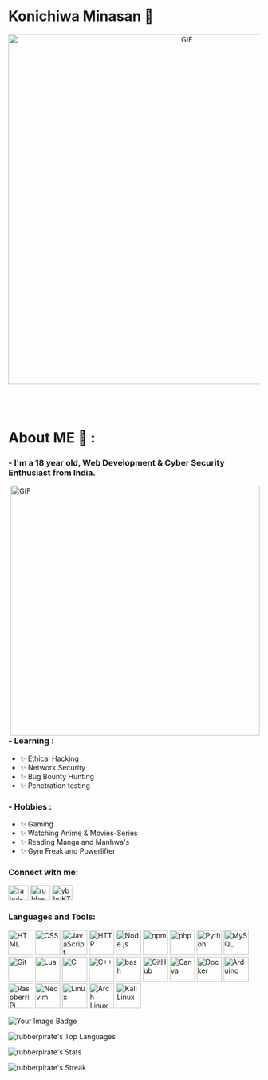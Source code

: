 # Konichiwa Minasan 👋

<div align="center">
<img hight="300" width="700" alt="GIF" align="center" src="https://i.pinimg.com/originals/31/cc/dc/31ccdc2746ddf70e0fa60d98de64cc24.gif">
</div>

</br>
</br>
</br>


# About ME 💬 :

### - I'm a 18 year old, Web Development & Cyber Security Enthusiast from India.

<img hight="400" width="500" alt="GIF" align="right" src="https://64.media.tumblr.com/ca2239746e8235f4a0b75aebe15b0ac4/e8f785c09e3c2667-d4/s540x810/a7306e1cdf99a2c9781b796914db3e343d6bfba9.gifv">

### - Learning :
- ✨ Ethical Hacking
- ✨ Network Security
- ✨ Bug Bounty Hunting
- ✨ Penetration testing 

### - Hobbies : 
- ✨ Gaming
- ✨ Watching Anime & Movies-Series
- ✨ Reading Manga and Manhwa's
- ✨ Gym Freak and Powerlifter



<h3 align="left">Connect with me:</h3>
<p align="left">
<a href="https://linkedin.com/in/rahul-rajith" target="blank"><img align="center" src="https://raw.githubusercontent.com/rahuldkjain/github-profile-readme-generator/master/src/images/icons/Social/linked-in-alt.svg" alt="rahul-rajith" height="30" width="40" /></a>
<a href="https://instagram.com/rubberpirate_" target="blank"><img align="center" src="https://raw.githubusercontent.com/rahuldkjain/github-profile-readme-generator/master/src/images/icons/Social/instagram.svg" alt="rubberpirate_" height="30" width="40" /></a>
<a href="https://discord.gg/ybhpKTrqtm" target="blank"><img align="center" src="https://raw.githubusercontent.com/rahuldkjain/github-profile-readme-generator/master/src/images/icons/Social/discord.svg" alt="ybhpKTrqtm" height="30" width="40" /></a>
</p>

<h3 align="left">Languages and Tools:</h3>
<p align="left"> <img width="50" src="https://raw.githubusercontent.com/marwin1991/profile-technology-icons/refs/heads/main/icons/html.png" alt="HTML" title="HTML"/>

<img width="50" src="https://raw.githubusercontent.com/marwin1991/profile-technology-icons/refs/heads/main/icons/css.png" alt="CSS" title="CSS"/>

<img width="50" src="https://raw.githubusercontent.com/marwin1991/profile-technology-icons/refs/heads/main/icons/javascript.png" alt="JavaScript" title="JavaScript"/>

<img width="50" src="https://raw.githubusercontent.com/marwin1991/profile-technology-icons/refs/heads/main/icons/http.png" alt="HTTP" title="HTTP"/>

<img width="50" src="https://raw.githubusercontent.com/marwin1991/profile-technology-icons/refs/heads/main/icons/node_js.png" alt="Node.js" title="Node.js"/>

<img width="50" src="https://raw.githubusercontent.com/marwin1991/profile-technology-icons/refs/heads/main/icons/npm.png" alt="npm" title="npm"/>

<img width="50" src="https://raw.githubusercontent.com/marwin1991/profile-technology-icons/refs/heads/main/icons/php.png" alt="php" title="php"/>

<img width="50" src="https://raw.githubusercontent.com/marwin1991/profile-technology-icons/refs/heads/main/icons/python.png" alt="Python" title="Python"/>

<img width="50" src="https://raw.githubusercontent.com/marwin1991/profile-technology-icons/refs/heads/main/icons/mysql.png" alt="MySQL" title="MySQL"/>

<img width="50" src="https://raw.githubusercontent.com/marwin1991/profile-technology-icons/refs/heads/main/icons/git.png" alt="Git" title="Git"/>

<img width="50" src="https://raw.githubusercontent.com/marwin1991/profile-technology-icons/refs/heads/main/icons/lua.png" alt="Lua" title="Lua"/>

<img width="50" src="https://raw.githubusercontent.com/marwin1991/profile-technology-icons/refs/heads/main/icons/c.png" alt="C" title="C"/>

<img width="50" src="https://raw.githubusercontent.com/marwin1991/profile-technology-icons/refs/heads/main/icons/c++.png" alt="C++" title="C++"/>

<img width="50" src="https://raw.githubusercontent.com/marwin1991/profile-technology-icons/refs/heads/main/icons/bash.png" alt="bash" title="bash"/>

<img width="50" src="https://raw.githubusercontent.com/marwin1991/profile-technology-icons/refs/heads/main/icons/github.png" alt="GitHub" title="GitHub"/>

<img width="50" src="https://raw.githubusercontent.com/marwin1991/profile-technology-icons/refs/heads/main/icons/canva.png" alt="Canva" title="Canva"/>

<img width="50" src="https://raw.githubusercontent.com/marwin1991/profile-technology-icons/refs/heads/main/icons/docker.png" alt="Docker" title="Docker"/>

<img width="50" src="https://raw.githubusercontent.com/marwin1991/profile-technology-icons/refs/heads/main/icons/arduino.png" alt="Arduino" title="Arduino"/>

<img width="50" src="https://raw.githubusercontent.com/marwin1991/profile-technology-icons/refs/heads/main/icons/raspberri_pi.png" alt="Raspberri Pi" title="Raspberri Pi"/>

<img width="50" src="https://raw.githubusercontent.com/marwin1991/profile-technology-icons/refs/heads/main/icons/neovim.png" alt="Neovim" title="Neovim"/>

<img width="50" src="https://raw.githubusercontent.com/marwin1991/profile-technology-icons/refs/heads/main/icons/linux.png" alt="Linux" title="Linux"/>

<img width="50" src="https://raw.githubusercontent.com/marwin1991/profile-technology-icons/refs/heads/main/icons/arch_linux.png" alt="Arch Linux" title="Arch Linux"/>
<img width="50" src="https://raw.githubusercontent.com/marwin1991/profile-technology-icons/refs/heads/main/icons/kali_linux.png" alt="Kali Linux" title="Kali Linux"/> </p>

<img src="https://tryhackme-badges.s3.amazonaws.com/rubberpirate.png" alt="Your Image Badge" />

![rubberpirate's Top Languages](https://github-readme-stats.vercel.app/api/top-langs/?username=rubberpirate&theme=midnight-purple&show_icons=true&hide_border=false&layout=compact)

![rubberpirate's Stats](https://github-readme-stats.vercel.app/api?username=rubberpirate&theme=midnight-purple&show_icons=true&hide_border=false&count_private=true)

![rubberpirate's Streak](https://github-readme-streak-stats.herokuapp.com/?user=rubberpirate&theme=dracula&hide_border=false)
